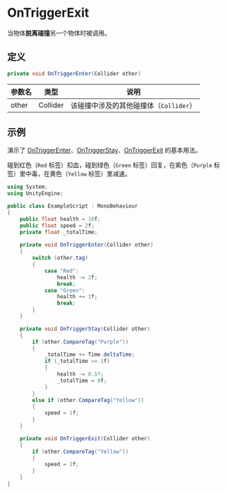 # OnTriggerExit

当物体**脱离碰撞**另一个物体时被调用。

## 定义

```csharp
private void OnTriggerEnter(Collider other)
```

| 参数名 | 类型     | 说明                                   |
| ------ | -------- | -------------------------------------- |
| other  | Collider | 该碰撞中涉及的其他碰撞体（`Collider`） |

## 示例

演示了 [OnTriggerEnter](./OnTriggerEnter.md)、[OnTriggerStay](./OnTriggerStay.md)、[OnTriggerExit](./OnTriggerExit.md) 的基本用法。

碰到红色（`Red` 标签）扣血，碰到绿色（`Green` 标签）回复，在紫色（`Purple` 标签）里中毒，在黄色（`Yellow` 标签）里减速。

```csharp
using System;
using UnityEngine;

public class ExampleScript : MonoBehaviour
{
    public float health = 10f;
    public float speed = 2f;
    private float _totalTime;
    
    private void OnTriggerEnter(Collider other)
    {
        switch (other.tag)
        {
            case "Red":
                health -= 2f;
                break;
            case "Green":
                health += 1f;
                break;
        }
    }

    private void OnTriggerStay(Collider other)
    {
        if (other.CompareTag("Purple"))
        {
            _totalTime += Time.deltaTime;
            if (_totalTime >= 1f)
            {
                health -= 0.5f;
                _totalTime = 0f;
            }
        }
        else if (other.CompareTag("Yellow"))
        {
            speed = 1f;
        }
    }

    private void OnTriggerExit(Collider other)
    {
        if (other.CompareTag("Yellow"))
        {
            speed = 2f;
        }
    }
} 
```